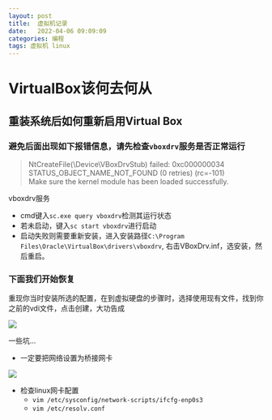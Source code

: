 ```yaml
---
layout: post  
title:  虚拟机记录    
date:   2022-04-06 09:09:09   
categories: 编程  
tags: 虚拟机 linux
---
```


# VirtualBox该何去何从

## 重装系统后如何重新启用Virtual Box

### 避免后面出现如下报错信息，请先检查`vboxdrv`服务是否正常运行

> NtCreateFile(\Device\VBoxDrvStub) failed: 0xc000000034 STATUS_OBJECT_NAME_NOT_FOUND (0 retries) (rc=-101)  
> Make sure the kernel module has been loaded successfully.

vboxdrv服务

* cmd键入`sc.exe query vboxdrv`检测其运行状态
* 若未启动，键入`sc start vboxdrv`进行启动
* 启动失败则需要重新安装，进入安装路径`C:\Program Files\Oracle\VirtualBox\drivers\vboxdrv`, 右击VBoxDrv.inf，选安装，然后重启。

### 下面我们开始恢复

重现你当时安装所选的配置，在到虚拟硬盘的步骤时，选择使用现有文件，找到你之前的vdi文件，点击创建，大功告成

[![](https://i.loli.net/2021/10/11/agfDFEBjGoNMdu7.png)](https://sm.ms/image/agfDFEBjGoNMdu7)

一些坑...

* 一定要把网络设置为桥接网卡

[![](https://i.loli.net/2021/10/11/OYZgpsw4CBJhVju.png)](https://sm.ms/image/OYZgpsw4CBJhVju)

* 检查linux网卡配置
    * `vim /etc/sysconfig/network-scripts/ifcfg-enp0s3 `
    * `vim /etc/resolv.conf`


